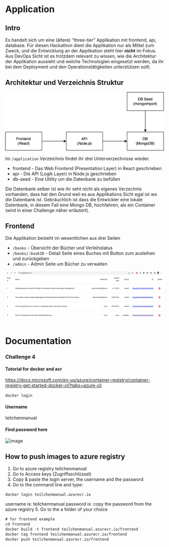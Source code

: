 # Application

## Intro

Es handelt sich um eine (ältere) "three-tier" Applikation mit frontend, api, database.
Für diesen Hackathon dient die Applikation nur als Mittel zum Zweck, und die Entwicklung an der Applikation steht hier **nicht** im Fokus. Aus DevOps Sicht ist es trotzdem relevant zu wissen, wie die Architektur der Applikation aussieht und welche Technologien eingesetzt werden, da ihr bei dem Deployment und den Operationstätigkeiten unterstützen sollt.

## Architektur und Verzeichnis Struktur

<img src="./application/docs/dobib.drawio.png">

Im `/application` Verzeichnis findet ihr drei Unterverzechnisse wieder.

- frontend - Das Web Frontend (Presentation Layer) in React geschrieben
- api - Die API (Logik Layer) in Node.js geschrieben
- db-seed - Eine Utility um die Datenbank zu befüllen

Die Datenbank selber ist wie ihr seht nicht als eigenes Verzechnis vorhanden, dass hat den Grund weil es aus Applikations Sicht egal ist wo die Datenbank ist. Gebräuchlich ist dass die Entwickler eine lokale Datenbank, in diesem Fall eine Mongo DB, hochfahren, als ein Container (wird in einer Challenge näher erläutert).

## Frontend

Die Applikation besteht im wesentlichen aus drei Seiten

- `/books` - Übersicht der Bücher und Verleihstatus
- `/books/:bookID` - Detail Seite eines Buches mit Button zum ausleihen und zurückgeben
- `/admin` - Admin Seite um Bücher zu verwalten

<img src="./application/docs/dobib.app.png">

# Documentation

### Challenge 4

#### Tutorial for docker and acr

https://docs.microsoft.com/en-us/azure/container-registry/container-registry-get-started-docker-cli?tabs=azure-cli

`docker login`

#### Username
teilchenmanual

#### Find password here
![image](https://user-images.githubusercontent.com/33841685/178095812-3a360382-0764-428b-9dc1-74cfa2aadee9.png)



## How to push images to azure registry
1. Go to azure registry teilchenmanual
2. Go to Access keys (Zugriffsschlüssel)
3. Copy & paste the login server, the username and the password
4. Go to the command line and type:
```
docker login teilchenmanual.azurecr.io
```
username is: teilchenmanual
password is: copy the password from the azure registry
5. Go to the a folder of your choice
```
# for frontend example
cd frontend
docker build -t frontend teilchenmanual.azurecr.io/frontend
docker tag frontend teilchenmanual.azurecr.io/frontend
docker push teilchenmanual.azurecr.io/frontend
```